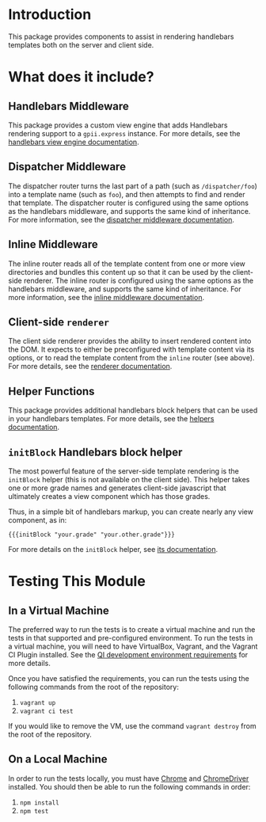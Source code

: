 # Introduction

This package provides components to assist in rendering handlebars templates both on the server and client side.

# What does it include?

## Handlebars Middleware

This package provides a custom view engine that adds Handlebars rendering support to a `gpii.express` instance.
For more details, see the [handlebars view engine documentation](docs/handlebars.md).

## Dispatcher Middleware

The dispatcher router turns the last part of a path (such as `/dispatcher/foo`) into a template name (such as `foo`),
and then attempts to find and render that template.  The dispatcher router is configured using the same options as the
handlebars middleware, and supports the same kind of inheritance.  For more information, see the [dispatcher middleware documentation](docs/dispatcher.md).

## Inline Middleware

The inline router reads all of the template content from one or more view directories and bundles this content up so
that it can be used by the client-side renderer.  The inline router is configured using the same options as the
handlebars middleware, and supports the same kind of inheritance.  For more information, see the [inline middleware documentation](docs/inline.md).

## Client-side `renderer`

The client side renderer provides the ability to insert rendered content into the DOM.  It expects to either be
preconfigured with template content via its options, or to read the template content from the `inline` router (see
above).  For more details, see the [renderer documentation](docs/renderer.md).

## Helper Functions

This package provides additional handlebars block helpers that can be used in your handlebars templates.  For more
details, see the [helpers documentation](docs/helpers.md).

## `initBlock` Handlebars block helper

The most powerful feature of the server-side template rendering is the `initBlock` helper (this is not available on the client side).  This helper takes one or more grade
names and generates client-side javascript that ultimately creates a view component which has those grades.

Thus, in a simple bit of handlebars markup, you can create nearly any view component, as in:

    {{{initBlock "your.grade" "your.other.grade"}}}

For more details on the `initBlock` helper,  see [its documentation](docs/initBlock.md).

# Testing This Module

## In a Virtual Machine

The preferred way to run the tests is to create a virtual machine and run the tests in that supported and
pre-configured environment.  To run the tests in a virtual machine, you will need to have VirtualBox, Vagrant, and the
Vagrant CI Plugin installed.  See the [QI development environment requirements](https://github.com/GPII/qi-development-environments/#requirements) for more details.

Once you have satisfied the requirements, you can run the tests using the following commands from the root of the
repository:

1. `vagrant up`
2. `vagrant ci test`

If you would like to remove the VM, use the command `vagrant destroy` from the root of the repository.

## On a Local Machine

In order to run the tests locally, you must have [Chrome](https://www.google.com/chrome/) and
[ChromeDriver](https://sites.google.com/a/chromium.org/chromedriver/) installed.  You should then be able to run the
following commands in order:

1. `npm install`
2. `npm test`